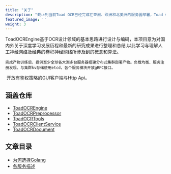 ```yaml
---
title: "关于"
description: "截止到当前Toad OCR已经完成在亚洲、欧洲和北美洲的服务器部署，Toad OCR的开发仍在持续进行"
featured_image: ''
weight: 3
---
```

 ​ ToadOCREngine基于OCR设计领域的基本思路进行设计与编码，本项目意为对国内外关于深度学习发展历程和最新的研究成果进行整理和总结,以此学习与理解人工神经网络及经典的卷积神经网络所涉及到的概念和算法。

 	完成产物训练后，提供至少全球各大洲多台服务器搭建分布式集群部署产物。负载均衡、服务注册发现、与集群kv存储使用etcd，各个服务模块开放gRPC接口。

​	开放有鉴权策略的GUI客户端与Http Api。

## 涵盖仓库

- [ToadOCREngine](https://github.com/suvvm/ToadOCREngine)
- [ToadOCRPreprocessor](https://github.com/suvvm/ToadOCRPreprocessor)
- [ToadOCRTools]()
- [ToadOCRClientService](https://github.com/felixsfan/ToadOCRClientService)
- [ToadOCRDocument](https://github.com/suvvm/ToadOCRDocument)

## 文章目录

- [为何选择Golang](why-go/)
- [各服务描述](service-description/)
